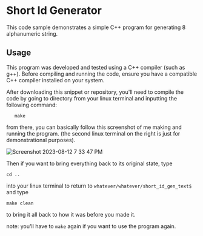 # Short Id Generator 

This code sample demonstrates a simple C++ program for generating 8 alphanumeric string.

## Usage

This program was developed and tested using a C++ compiler (such as g++). Before compiling and running the code, ensure you have a compatible C++ compiler installed on your system.

After downloading this snippet or repository, you'll need to compile the code by going to directory from your linux terminal and inputting the following command:
```
   make
```

from there, you can basically follow this screenshot of me making and running the program. (the second linux terminal on the right is just for demonstrational purposes).

![Screenshot 2023-08-12 7 33 47 PM](https://github.com/daank-c/some_c/assets/102710924/c63aca64-6f6f-4488-81a5-17cd9283f195)


Then  if you want to bring everything back to its original state, type 
```
cd ..
```
into your linux terminal to return to `whatever/whatever/short_id_gen_text$` and type 

```
make clean
``` 
to bring it all back to how it was before you made it.

note: you'll have to `make` again if you want to use the program again.
